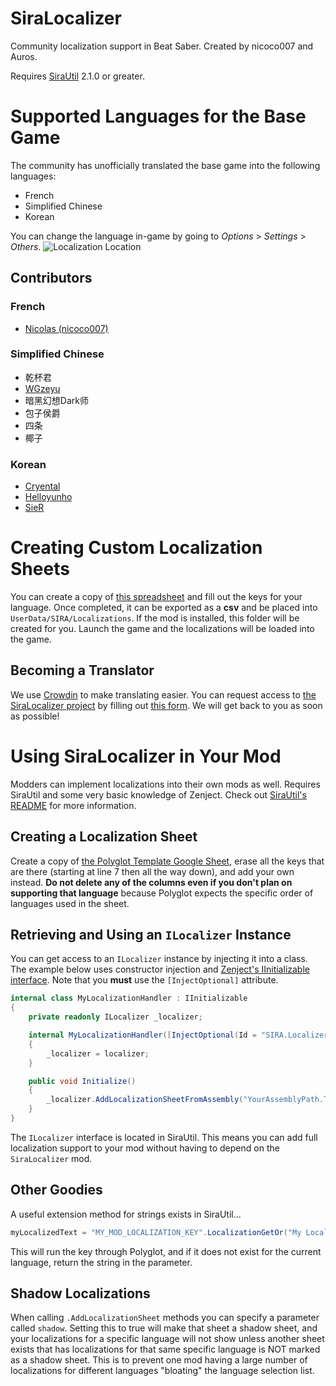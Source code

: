 # SiraLocalizer
Community localization support in Beat Saber. Created by nicoco007 and Auros.

Requires [SiraUtil](https://github.com/Auros/SiraUtil/releases/latest) 2.1.0 or greater.
# Supported Languages for the Base Game
The community has unofficially translated the base game into the following languages:
* French
* Simplified Chinese
* Korean

You can change the language in-game by going to *Options* > *Settings* > *Others*.
![Localization Location](https://i.imgur.com/tazj6Tl.png)

## Contributors
### French
* [Nicolas (nicoco007)](https://github.com/nicoco007)

### Simplified Chinese
* 乾杯君
* [WGzeyu](https://github.com/WGzeyu)
* 暗黑幻想Dark师
* 包子侯爵
* 四条
* 椰子

### Korean
* [Cryental](https://github.com/Cryental)
* [Helloyunho](https://github.com/Helloyunho)
* [SieR](https://github.com/SieR-VR)

# Creating Custom Localization Sheets
You can create a copy of [this spreadsheet](https://docs.google.com/spreadsheets/d/1NERV_PftlFQFKByvCxWV6hs9XaRLmNyMBOSLf4285AY/edit?usp=sharing) and fill out the keys for your language. Once completed, it can be exported as a **csv** and be placed into `UserData/SIRA/Localizations`. If the mod is installed, this folder will be created for you. Launch the game and the localizations will be loaded into the game.
## Becoming a Translator
We use [Crowdin](https://crowdin.com/) to make translating easier. You can request access to [the SiraLocalizer project](https://crowdin.com/project/siralocalizer) by filling out [this form](https://docs.google.com/forms/d/e/1FAIpQLSfk7z1EGqS2zl1jSomigSntvxQH0pTTKsxDlrpd9c53jKNpwA/viewform). We will get back to you as soon as possible!

# Using SiraLocalizer in Your Mod
Modders can implement localizations into their own mods as well. Requires SiraUtil and some very basic knowledge of Zenject. Check out [SiraUtil's README](https://github.com/Auros/SiraUtil#zenject) for more information.

## Creating a Localization Sheet
Create a copy of [the Polyglot Template Google Sheet](https://docs.google.com/spreadsheets/d/17f0dQawb-s_Fd7DHgmVvJoEGDMH_yoSd8EYigrb0zmM/edit), erase all the keys that are there (starting at line 7 then all the way down), and add your own instead. **Do not delete any of the columns even if you don't plan on supporting that language** because Polyglot expects the specific order of languages used in the sheet.

## Retrieving and Using an `ILocalizer` Instance
You can get access to an `ILocalizer` instance by injecting it into a class. The example below uses constructor injection and [Zenject's IInitializable interface](https://github.com/svermeulen/Extenject#iinitializable). Note that you **must** use the `[InjectOptional]` attribute.

```cs
internal class MyLocalizationHandler : IInitializable
{
    private readonly ILocalizer _localizer;

    internal MyLocalizationHandler([InjectOptional(Id = "SIRA.Localizer")] ILocalizer localizer)
    {
        _localizer = localizer;
    }

    public void Initialize()
    {
        _localizer.AddLocalizationSheetFromAssembly("YourAssemblyPath.ToThe.Localization.sheet.csv", GoogleDriveDownloadFormat.CSV);
    }
}
```

The `ILocalizer` interface is located in SiraUtil. This means you can add full localization support to your mod without having to depend on the `SiraLocalizer` mod.

## Other Goodies
A useful extension method for strings exists in SiraUtil...
```cs
myLocalizedText = "MY_MOD_LOCALIZATION_KEY".LocalizationGetOr("My Localized Text");
```
This will run the key through Polyglot, and if it does not exist for the current language, return the string in the parameter.

## Shadow Localizations
When calling `.AddLocalizationSheet` methods you can specify a parameter called `shadow`. Setting this to true will make that sheet a shadow sheet, and your localizations for a specific language will not show unless another sheet exists that has localizations for that same specific language is NOT marked as a shadow sheet. This is to prevent one mod having a large number of localizations for different languages "bloating" the language selection list.
